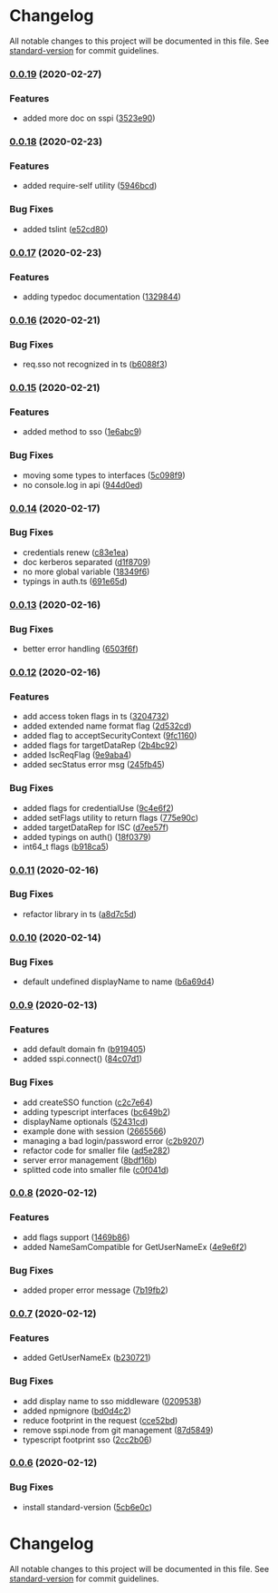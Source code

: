 # Changelog

All notable changes to this project will be documented in this file. See [standard-version](https://github.com/conventional-changelog/standard-version) for commit guidelines.

### [0.0.19](https://github.com/jlguenego/node-expose-sspi/compare/v0.0.18...v0.0.19) (2020-02-27)


### Features

* added more doc on sspi ([3523e90](https://github.com/jlguenego/node-expose-sspi/commit/3523e90be906d07291f8d92d700e089db612bab6))

### [0.0.18](https://github.com/jlguenego/node-expose-sspi/compare/v0.0.17...v0.0.18) (2020-02-23)


### Features

* added require-self utility ([5946bcd](https://github.com/jlguenego/node-expose-sspi/commit/5946bcdbd68e214fc816ce2ecc33a79e09ca8959))


### Bug Fixes

* added tslint ([e52cd80](https://github.com/jlguenego/node-expose-sspi/commit/e52cd80d756e8a2d4efe50215f7b23ae55519c52))

### [0.0.17](https://github.com/jlguenego/node-expose-sspi/compare/v0.0.16...v0.0.17) (2020-02-23)


### Features

* adding typedoc documentation ([1329844](https://github.com/jlguenego/node-expose-sspi/commit/1329844ba3e47b29f170bc586dbaa607eaddc1c3))

### [0.0.16](https://github.com/jlguenego/node-expose-sspi/compare/v0.0.15...v0.0.16) (2020-02-21)


### Bug Fixes

* req.sso not recognized in ts ([b6088f3](https://github.com/jlguenego/node-expose-sspi/commit/b6088f3c9cde5afcc9bc6ffc32aab6892a2b9ac7))

### [0.0.15](https://github.com/jlguenego/node-expose-sspi/compare/v0.0.14...v0.0.15) (2020-02-21)


### Features

* added method to sso ([1e6abc9](https://github.com/jlguenego/node-expose-sspi/commit/1e6abc9fa3f632e374950a81dd8cc8c27bfa6579))


### Bug Fixes

* moving some types to interfaces ([5c098f9](https://github.com/jlguenego/node-expose-sspi/commit/5c098f9bd53aa7c3a43181de4a1fd6ef7fd16cb1))
* no console.log in api ([944d0ed](https://github.com/jlguenego/node-expose-sspi/commit/944d0ed9e42b70e1556c9e493e84e38fe276bc04))

### [0.0.14](https://github.com/jlguenego/node-expose-sspi/compare/v0.0.13...v0.0.14) (2020-02-17)


### Bug Fixes

* credentials renew ([c83e1ea](https://github.com/jlguenego/node-expose-sspi/commit/c83e1ea35122335d4fdec6aef37b2974f484f1c3))
* doc kerberos separated ([d1f8709](https://github.com/jlguenego/node-expose-sspi/commit/d1f87097654bf420e44532a5dbd00da9217264ae))
* no more global variable ([18349f6](https://github.com/jlguenego/node-expose-sspi/commit/18349f6920b6aa366ad0c322c21ee47467c85bfa))
* typings in auth.ts ([691e65d](https://github.com/jlguenego/node-expose-sspi/commit/691e65deedc81da2d50acc241efef7ea217a515f))

### [0.0.13](https://github.com/jlguenego/node-expose-sspi/compare/v0.0.12...v0.0.13) (2020-02-16)


### Bug Fixes

* better error handling ([6503f6f](https://github.com/jlguenego/node-expose-sspi/commit/6503f6fd33e636399443db0da34d5fd6475c426f))

### [0.0.12](https://github.com/jlguenego/node-expose-sspi/compare/v0.0.11...v0.0.12) (2020-02-16)


### Features

* add access token flags in ts ([3204732](https://github.com/jlguenego/node-expose-sspi/commit/3204732c649cd1465b39ffacfc44aa4431c9c2e3))
* added extended name format flag ([2d532cd](https://github.com/jlguenego/node-expose-sspi/commit/2d532cd1db37b112919278a91be1251da99812f9))
* added flag to acceptSecurityContext ([9fc1160](https://github.com/jlguenego/node-expose-sspi/commit/9fc1160dee20294a8dc01fad9cac68c45d738567))
* added flags for targetDataRep ([2b4bc92](https://github.com/jlguenego/node-expose-sspi/commit/2b4bc92c0c834411d5f8bc720b7737e6bce4df3f))
* added IscReqFlag ([9e9aba4](https://github.com/jlguenego/node-expose-sspi/commit/9e9aba41ef069a800219c13c02e40007e31fbbd9))
* added secStatus error msg ([245fb45](https://github.com/jlguenego/node-expose-sspi/commit/245fb451fc5355c534993f35a16c95e6e9071895))


### Bug Fixes

* added flags for credentialUse ([9c4e6f2](https://github.com/jlguenego/node-expose-sspi/commit/9c4e6f21a1e4842864b462cb727d1aede5f284ab))
* added setFlags utility to return flags ([775e90c](https://github.com/jlguenego/node-expose-sspi/commit/775e90caef292b5be07eaa8eef059863bb1c4ba5))
* added targetDataRep for ISC ([d7ee57f](https://github.com/jlguenego/node-expose-sspi/commit/d7ee57fd0aa4a851a7675e2c38958a0b928000b2))
* added typings on auth() ([18f0379](https://github.com/jlguenego/node-expose-sspi/commit/18f03793f54dbe5ca0231871ffa105c657f657ee))
* int64_t flags ([b918ca5](https://github.com/jlguenego/node-expose-sspi/commit/b918ca52b50d1b0675699a283de4990b96cc76bc))

### [0.0.11](https://github.com/jlguenego/node-expose-sspi/compare/v0.0.10...v0.0.11) (2020-02-16)


### Bug Fixes

* refactor library in ts ([a8d7c5d](https://github.com/jlguenego/node-expose-sspi/commit/a8d7c5d602ad674cd5e898f3fc0577e7f2f742d4))

### [0.0.10](https://github.com/jlguenego/node-expose-sspi/compare/v0.0.9...v0.0.10) (2020-02-14)


### Bug Fixes

* default undefined displayName to name ([b6a69d4](https://github.com/jlguenego/node-expose-sspi/commit/b6a69d4df8486ec24ad7865e620c13d8240ad1eb))

### [0.0.9](https://github.com/jlguenego/node-expose-sspi/compare/v0.0.8...v0.0.9) (2020-02-13)


### Features

* add default domain fn ([b919405](https://github.com/jlguenego/node-expose-sspi/commit/b9194054f6adce36d1629a1b5e8c852d005e9371))
* added sspi.connect() ([84c07d1](https://github.com/jlguenego/node-expose-sspi/commit/84c07d1701455543684ff8e0452d17472fe3f367))


### Bug Fixes

* add createSSO function ([c2c7e64](https://github.com/jlguenego/node-expose-sspi/commit/c2c7e64884eb4c23bd53292a5ce35e6876e316b1))
* adding typescript interfaces ([bc649b2](https://github.com/jlguenego/node-expose-sspi/commit/bc649b2e8e17b3be607085578ad260c26019dc2b))
* displayName optionals ([52431cd](https://github.com/jlguenego/node-expose-sspi/commit/52431cd38069978e2816a66e8bd222ccf3494482))
* example done with session ([2665566](https://github.com/jlguenego/node-expose-sspi/commit/266556628ff407134e9ef247baa18c8c354b7535))
* managing a bad login/password error ([c2b9207](https://github.com/jlguenego/node-expose-sspi/commit/c2b9207f8352124e1a9193eafd6557da6a788cfc))
* refactor code for smaller file ([ad5e282](https://github.com/jlguenego/node-expose-sspi/commit/ad5e2828fdc1700690e6e8a81442f34051cc7a5a))
* server error management ([8bdf16b](https://github.com/jlguenego/node-expose-sspi/commit/8bdf16b342f08240b6ba4b3b12d007adc423fd04))
* splitted code into smaller file ([c0f041d](https://github.com/jlguenego/node-expose-sspi/commit/c0f041dced4604630494100395cf0b3fbc7299b9))

### [0.0.8](https://github.com/jlguenego/node-expose-sspi/compare/v0.0.7...v0.0.8) (2020-02-12)


### Features

* add flags support ([1469b86](https://github.com/jlguenego/node-expose-sspi/commit/1469b86af858058ec02538726d885f1bcd0139aa))
* added NameSamCompatible for GetUserNameEx ([4e9e6f2](https://github.com/jlguenego/node-expose-sspi/commit/4e9e6f26a20e204195cfa3a83049692378554f54))


### Bug Fixes

* added proper error message ([7b19fb2](https://github.com/jlguenego/node-expose-sspi/commit/7b19fb21bd0e91df962017a467ede58da2d20a68))

### [0.0.7](https://github.com/jlguenego/node-expose-sspi/compare/v0.0.6...v0.0.7) (2020-02-12)


### Features

* added GetUserNameEx ([b230721](https://github.com/jlguenego/node-expose-sspi/commit/b2307213e74c93c31f16228e95cf4edb4774fbe0))


### Bug Fixes

* add display name to sso middleware ([0209538](https://github.com/jlguenego/node-expose-sspi/commit/0209538dd30e38c0ff062f63dd56a975c3212284))
* added npmignore ([bd0d4c2](https://github.com/jlguenego/node-expose-sspi/commit/bd0d4c2f69538a3fda98dd224d8ab18e7e50307b))
* reduce footprint in the request ([cce52bd](https://github.com/jlguenego/node-expose-sspi/commit/cce52bdc67a973c1ee99c15149198fd80bfc1a0d))
* remove sspi.node from git management ([87d5849](https://github.com/jlguenego/node-expose-sspi/commit/87d58493004fbdc28c16c00f4e19dd8f15342ce3))
* typescript footprint sso ([2cc2b06](https://github.com/jlguenego/node-expose-sspi/commit/2cc2b064f4eb2f9fe78e197713db4ba3565d5994))

### [0.0.6](https://github.com/jlguenego/node-expose-sspi/compare/v0.0.5...v0.0.6) (2020-02-12)


### Bug Fixes

* install standard-version ([5cb6e0c](https://github.com/jlguenego/node-expose-sspi/commit/5cb6e0cd10da6e2fff1cf690fb679273875c9091))

# Changelog

All notable changes to this project will be documented in this file. See [standard-version](https://github.com/conventional-changelog/standard-version) for commit guidelines.
